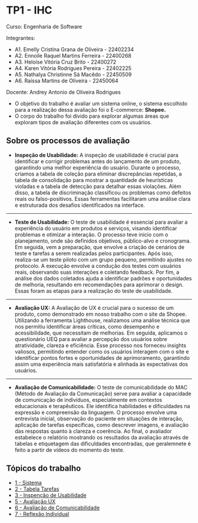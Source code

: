 # TP1 - IHC 

Curso: Engenharia de Software

Integrantes: 
+ A1. Emelly Cristina Grana de Oliveira - 22402234
+ A2. Ennoile Raquel Martins Ferreira - 22400268
+ A3. Heloíse Vitória Cruz Brito - 22400272
+ A4. Karen Vitória Rodrigues Pereira - 22402225
+ A5. Nathalya Christinne Sá Macêdo - 22450509
+ A6. Raíssa Martins de Oliveira - 22450064

Docente: Andrey Antonio de Oliveira Rodrigues

- O objetivo do trabalho é avaliar um sistema online, o sistema escolhido para a realização dessa avaliação  foi o E-commerce: **Shopee.**
- O corpo do trabalho foi divido para explorar algumas áreas que exploram tipos de avaliação diferentes com os usuários.


## Sobre os processos de avaliação
- **Inspeção de Usabilidade:**
A inspeção de usabilidade é crucial para identificar e corrigir problemas antes do lançamento de um produto, garantindo uma melhor experiência do usuário. Durante o processo, criamos a tabela de coleção para eliminar discrepâncias repetidas, a tabela de consolidação para mostrar a quantidade de heurísticas violadas e a tabela de detecção para detalhar essas violações. Além disso, a tabela de discriminação classificou os problemas como defeitos reais ou falso-positivos. Essas ferramentas facilitaram uma análise clara e estruturada dos desafios identificados na interface.
---
- **Teste de Usabilidade:** O teste de usabilidade é essencial para avaliar a experiência do usuário em produtos e serviços, visando identificar problemas e otimizar a interação. O processo teve inicio com o planejamento, onde são definidos objetivos, público-alvo e cronograma. Em seguida, vem a preparação, que envolve a criação de cenários de teste e tarefas a serem realizadas pelos participantes. Após isso, realiza-se um teste piloto com um grupo pequeno, permitindo ajustes no protocolo. A execução envolve a condução dos testes com usuários reais, observando suas interações e coletando feedback. Por fim, a análise dos dados coletados ajuda a identificar padrões e oportunidades de melhoria, resultando em recomendações para aprimorar o design. Essas foram as etapas para a realização do teste de usabilidade.
---
- **Avaliação UX:**
A Avaliação de UX é crucial para o sucesso de um produto, como demonstrado em nosso trabalho com o site da Shopee. Utilizando a ferramenta Lighthouse, realizamos uma análise técnica que nos permitiu identificar áreas críticas, como desempenho e acessibilidade, que necessitam de melhorias. Em seguida, aplicamos o questionário UEQ para avaliar a percepção dos usuários sobre atratividade, clareza e eficiência. Esse processo nos forneceu insights valiosos, permitindo entender como os usuários interagem com o site e identificar pontos fortes e oportunidades de aprimoramento, garantindo assim uma experiência mais satisfatória e alinhada às expectativas dos usuários.
---
- **Avaliação de Comunicabilidade:** O teste de comunicabilidade do MAC (Método de Avaliação da Comunicação) serve para avaliar a capacidade de comunicação de indivíduos, especialmente em contextos educacionais e terapêuticos. Ele identifica habilidades e dificuldades na expressão e compreensão da linguagem. 
O processo envolve uma entrevista inicial, observação do paciente em situações de interação, aplicação de tarefas específicas, como descrever imagens, e avaliação das respostas quanto à clareza e coerência. Ao final, o avaliador estabelece o relatório mostrando os resultados da avaliação através de tabelas e etiquetagem das dificuldades encontradas, que geralemnete é feito a partir de vídeos do momento do teste.
## Tópicos do trabalho

- [1 - Sistema](https://github.com/ennoile/ihc/tree/main/docs/sistema)
- [2 - Tabela Tarefas](https://github.com/ennoile/ihc/blob/main/docs/tabela_tarefas.md)
- [3 - Inspenção de Usabilidade](https://github.com/ennoile/ihc/tree/main/docs/2-Teste_usabilidade)
- [5 - Avaliação UX](https://github.com/ennoile/ihc/tree/main/docs/3-Avaliacao_ux)
- [6 - Avaliação de Comunicabilidade](https://github.com/ennoile/ihc/tree/main/docs/4-Avaliacao_comunicabilidade)
- [7 - Reflexão Individual](https://github.com/ennoile/ihc/blob/main/docs/reflexao_individual.md)
